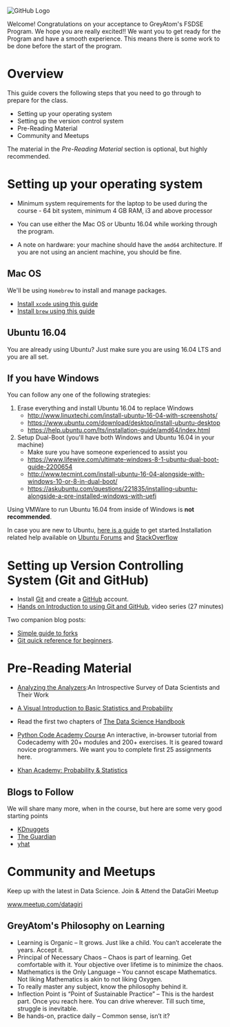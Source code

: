 ![GitHub Logo](https://s3.ap-south-1.amazonaws.com/greyatom-social/heading-git-pre-work.jpg)

Welcome! Congratulations on your acceptance to GreyAtom's FSDSE Program. We hope you are really excited!! We want you to get ready for the Program and have a smooth experience. This means there is some work to be done before the start of the program.

# Overview

This guide covers the following steps that you need to go through to prepare for the class.

* Setting up your operating system
* Setting up the version control system
* Pre-Reading Material
* Community and Meetups

The material in the *Pre-Reading Material* section is optional, but highly recommended.


# Setting up your operating system
* Minimum system requirements for the laptop to be used during the course - 64 bit system, minimum 4 GB RAM, i3 and above processor

* You can use either the Mac OS or Ubuntu 16.04 while working through the program.
* A note on hardware: your machine should have the `amd64` architecture. If you are not using an ancient machine, you should be fine.

## Mac OS

We'll be using `Homebrew` to install and manage packages.

* [Install `xcode` using this guide](https://www.howtogeek.com/211541/homebrew-for-os-x-easily-installs-desktop-apps-and-terminal-utilities/)
* [Install `brew` using this guide](https://brew.sh/)

## Ubuntu 16.04

You are already using Ubuntu? Just make sure you are using 16.04 LTS and you are all set.

## If you have Windows

You can follow any one of the following strategies:

1. Erase everything and install Ubuntu 16.04 to replace Windows
    - http://www.linuxtechi.com/install-ubuntu-16-04-with-screenshots/
    - https://www.ubuntu.com/download/desktop/install-ubuntu-desktop
    - https://help.ubuntu.com/lts/installation-guide/amd64/index.html
2. Setup Dual-Boot (you'll have both Windows and Ubuntu 16.04 in your machine)
    - Make sure you have someone experienced to assist you
    - https://www.lifewire.com/ultimate-windows-8-1-ubuntu-dual-boot-guide-2200654
    - http://www.tecmint.com/install-ubuntu-16-04-alongside-with-windows-10-or-8-in-dual-boot/
    - https://askubuntu.com/questions/221835/installing-ubuntu-alongside-a-pre-installed-windows-with-uefi

Using VMWare to run Ubuntu 16.04 from inside of Windows is **not recommended**.

In case you are new to Ubuntu, [here is a guide](http://www.omgubuntu.co.uk/2016/04/10-things-to-do-after-installing-ubuntu-16-04-lts) to get started.Installation related help available on [Ubuntu Forums](https://ubuntuforums.org/) and [StackOverflow](https://stackoverflow.com/)

# Setting up Version Controlling System (Git and GitHub)

* Install [Git](http://git-scm.com/book/en/v2/Getting-Started-Installing-Git) and create a [GitHub](https://github.com/) account.
* [Hands on Introduction to using Git and GitHub](https://www.youtube.com/playlist?list=PL5-da3qGB5IBLMp7LtN8Nc3Efd4hJq0kD), video series (27 minutes)

Two companion blog posts:
* [Simple guide to forks](http://www.dataschool.io/simple-guide-to-forks-in-github-and-git/)
* [Git quick reference for beginners](http://www.dataschool.io/git-quick-reference-for-beginners/).

# Pre-Reading Material

* [Analyzing the Analyzers](http://cdn.oreillystatic.com/oreilly/radarreport/0636920029014/Analyzing_the_Analyzers.pdf):An Introspective Survey of Data Scientists and Their Work
 * [A Visual Introduction to Basic Statistics and Probability](http://students.brown.edu/seeing-theory/)
* Read the first two chapters of [The Data Science Handbook](http://www.thedatasciencehandbook.com/get-the-book)

* [Python Code Academy Course](https://www.codecademy.com/learn/python) An interactive, in-browser tutorial from Codecademy with 20+ modules and 200+ exercises. It is geared toward novice programmers. We want you to complete first 25 assignments here.
* [Khan Academy: Probability & Statistics](https://www.khanacademy.org/math/probability)
## Blogs to Follow

We will share many more, when in the course, but here are some very good starting points

* [KDnuggets](http://www.kdnuggets.com/)
* [The Guardian](https://www.theguardian.com/data)
* [yhat](http://blog.yhat.com/)



# Community and Meetups

Keep up with the latest in Data Science. Join & Attend the DataGiri Meetup

www.meetup.com/datagiri

## GreyAtom's Philosophy on Learning

* Learning is Organic – It grows. Just like a child. You can’t accelerate the years. Accept it.
* Principal of Necessary Chaos – Chaos is part of learning. Get comfortable with it. Your objective over lifetime is to minimize the chaos.
* Mathematics is the Only Language – You cannot escape Mathematics. Not liking Mathematics is akin to not liking Oxygen.
* To really master any subject, know the philosophy behind it.
* Inflection Point is “Point of Sustainable Practice” – This is the hardest part. Once you reach here. You can drive wherever. Till such time, struggle is inevitable.
* Be hands-on, practice daily – Common sense, isn’t it?
